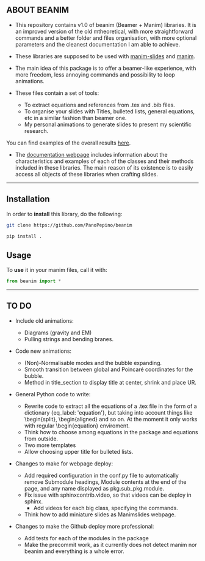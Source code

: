 ## ABOUT BEANIM
- This repository contains v1.0 of beanim (Beamer + Manim) libraries. It is an improved version of the old mtheoretical, with more straightforward commands and a better folder and files organisation, with more optional parameters and the cleanest documentation I am able to achieve.

- These libraries are supposed to be used with [manim-slides](https://manim-slides.eertmans.be/latest/) and [manim](https://www.manim.community).

- The main idea of this package is to offer a beamer-like experience, with more freedom, less annoying commands and possibility to loop animations.

- These files contain a set of tools:
    - To extract equations and references from .tex and .bib files.
    - To organise your slides with Titles, bulleted lists, general equations, etc in a similar fashion than beamer one.
    - My personal animations to generate slides to present my scientific research.

You can find examples of the overall results [here](https://panopepino.github.io/web_page/main_page/slides.html).

- The [documentation webpage](https://panopepino.github.io/beanim/) includes information about the characteristics and examples of each of the classes and their methods included in these libraries. The main reason of its existence is to easily access all objects of these libraries when crafting slides.

-----------------------------------------------------------------------

## Installation

In order to **install** this library, do the following:

```bash
git clone https://github.com/PanoPepino/beanim

pip install .

```

## Usage

To **use** it in your manim files, call it with:

```python
from beanim import *
```

-----------------------------------------------------------------------

## TO DO

- Include old animations:
    - Diagrams (gravity and EM)
    - Pulling strings and bending branes.

- Code new animations:
    - (Non)-Normalisable modes and the bubble expanding.
    - Smooth transition between global and Poincaré coordinates for the bubble.
    - Method in title_section to display title at center, shrink and place UR.

- General Python code to write:
    - Rewrite code to extract all the equations of a .tex file in the form of a dictionary {eq_label: 'equation'}, but taking into account
    things like \begin{split}, \begin{aligned} and so on. At the moment it only works with regular \begin{equation} enviroment.
    - Think how to choose among equations in the package and equations from outside.
    - Two more templates
    - Allow choosing upper title for bulleted lists.

- Changes to make for webpage deploy:

    - Add required configuration in the conf.py file to automatically remove Submodule headings, Module contents at the end of the page, and any name displayed as pkg.sub_pkg.module.
    - Fix issue with sphinxcontrib.video, so that videos can be deploy in sphinx.
        - Add videos for each big class, specifying the commands.
    - Think how to add miniature slides as Manimslides webpage.

- Changes to make the Github deploy more professional:

    - Add tests for each of the modules in the package
    - Make the precommit work, as it currently does not detect manim nor beanim and everything is a whole error.
    
